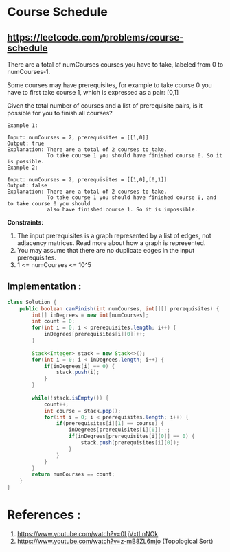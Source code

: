 # Course Schedule
## https://leetcode.com/problems/course-schedule

There are a total of numCourses courses you have to take, labeled from 0 to numCourses-1.

Some courses may have prerequisites, for example to take course 0 you have to first take course 1, which is expressed as a pair: [0,1]

Given the total number of courses and a list of prerequisite pairs, is it possible for you to finish all courses?

```
Example 1:

Input: numCourses = 2, prerequisites = [[1,0]]
Output: true
Explanation: There are a total of 2 courses to take. 
             To take course 1 you should have finished course 0. So it is possible.
Example 2:

Input: numCourses = 2, prerequisites = [[1,0],[0,1]]
Output: false
Explanation: There are a total of 2 courses to take. 
             To take course 1 you should have finished course 0, and to take course 0 you should
             also have finished course 1. So it is impossible.
``` 

**Constraints:**

1. The input prerequisites is a graph represented by a list of edges, not adjacency matrices. Read more about how a graph is represented.
2. You may assume that there are no duplicate edges in the input prerequisites.
3. 1 <= numCourses <= 10^5

## Implementation :

```java
class Solution {
    public boolean canFinish(int numCourses, int[][] prerequisites) {
        int[] inDegrees = new int[numCourses];
        int count = 0;
        for(int i = 0; i < prerequisites.length; i++) {
            inDegrees[prerequisites[i][0]]++;
        }
        
        Stack<Integer> stack = new Stack<>();
        for(int i = 0; i < inDegrees.length; i++) {
            if(inDegrees[i] == 0) {
                stack.push(i);
            }
        }
        
        while(!stack.isEmpty()) {
            count++;
            int course = stack.pop();
            for(int i = 0; i < prerequisites.length; i++) {
                if(prerequisites[i][1] == course) {
                    inDegrees[prerequisites[i][0]]--;
                    if(inDegrees[prerequisites[i][0]] == 0) {
                        stack.push(prerequisites[i][0]);
                    }
                }
            }
        }
        return numCourses == count;
    }
}
```

# References :
1. https://www.youtube.com/watch?v=0LjVxtLnNOk
2. https://www.youtube.com/watch?v=z-mB8ZL6mjo (Topological Sort)
